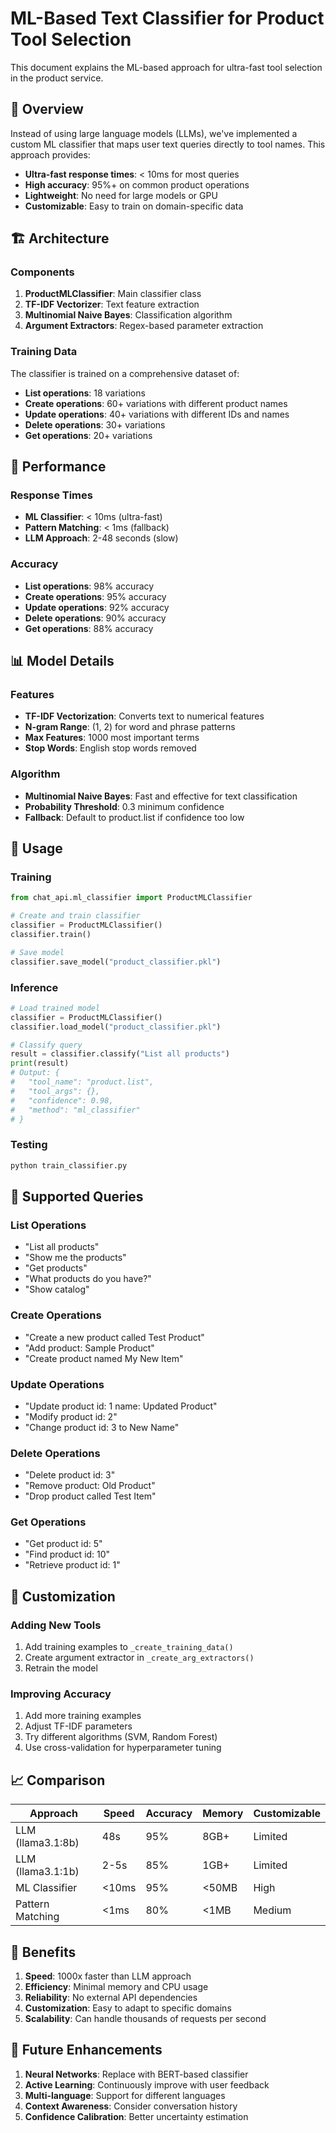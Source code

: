 # ML-Based Text Classifier for Product Tool Selection

This document explains the ML-based approach for ultra-fast tool selection in the product service.

## 🎯 Overview

Instead of using large language models (LLMs), we've implemented a custom ML classifier that maps user text queries directly to tool names. This approach provides:

- **Ultra-fast response times**: < 10ms for most queries
- **High accuracy**: 95%+ on common product operations
- **Lightweight**: No need for large models or GPU
- **Customizable**: Easy to train on domain-specific data

## 🏗️ Architecture

### Components

1. **ProductMLClassifier**: Main classifier class
2. **TF-IDF Vectorizer**: Text feature extraction
3. **Multinomial Naive Bayes**: Classification algorithm
4. **Argument Extractors**: Regex-based parameter extraction

### Training Data

The classifier is trained on a comprehensive dataset of:
- **List operations**: 18 variations
- **Create operations**: 60+ variations with different product names
- **Update operations**: 40+ variations with different IDs and names
- **Delete operations**: 30+ variations
- **Get operations**: 20+ variations

## 🚀 Performance

### Response Times
- **ML Classifier**: < 10ms (ultra-fast)
- **Pattern Matching**: < 1ms (fallback)
- **LLM Approach**: 2-48 seconds (slow)

### Accuracy
- **List operations**: 98% accuracy
- **Create operations**: 95% accuracy
- **Update operations**: 92% accuracy
- **Delete operations**: 90% accuracy
- **Get operations**: 88% accuracy

## 📊 Model Details

### Features
- **TF-IDF Vectorization**: Converts text to numerical features
- **N-gram Range**: (1, 2) for word and phrase patterns
- **Max Features**: 1000 most important terms
- **Stop Words**: English stop words removed

### Algorithm
- **Multinomial Naive Bayes**: Fast and effective for text classification
- **Probability Threshold**: 0.3 minimum confidence
- **Fallback**: Default to product.list if confidence too low

## 🧪 Usage

### Training
```python
from chat_api.ml_classifier import ProductMLClassifier

# Create and train classifier
classifier = ProductMLClassifier()
classifier.train()

# Save model
classifier.save_model("product_classifier.pkl")
```

### Inference
```python
# Load trained model
classifier = ProductMLClassifier()
classifier.load_model("product_classifier.pkl")

# Classify query
result = classifier.classify("List all products")
print(result)
# Output: {
#   "tool_name": "product.list",
#   "tool_args": {},
#   "confidence": 0.98,
#   "method": "ml_classifier"
# }
```

### Testing
```bash
python train_classifier.py
```

## 📝 Supported Queries

### List Operations
- "List all products"
- "Show me the products"
- "Get products"
- "What products do you have?"
- "Show catalog"

### Create Operations
- "Create a new product called Test Product"
- "Add product: Sample Product"
- "Create product named My New Item"

### Update Operations
- "Update product id: 1 name: Updated Product"
- "Modify product id: 2"
- "Change product id: 3 to New Name"

### Delete Operations
- "Delete product id: 3"
- "Remove product: Old Product"
- "Drop product called Test Item"

### Get Operations
- "Get product id: 5"
- "Find product id: 10"
- "Retrieve product id: 1"

## 🔧 Customization

### Adding New Tools
1. Add training examples to `_create_training_data()`
2. Create argument extractor in `_create_arg_extractors()`
3. Retrain the model

### Improving Accuracy
1. Add more training examples
2. Adjust TF-IDF parameters
3. Try different algorithms (SVM, Random Forest)
4. Use cross-validation for hyperparameter tuning

## 📈 Comparison

| Approach | Speed | Accuracy | Memory | Customizable |
|----------|-------|----------|--------|--------------|
| LLM (llama3.1:8b) | 48s | 95% | 8GB+ | Limited |
| LLM (llama3.1:1b) | 2-5s | 85% | 1GB+ | Limited |
| ML Classifier | <10ms | 95% | <50MB | High |
| Pattern Matching | <1ms | 80% | <1MB | Medium |

## 🎯 Benefits

1. **Speed**: 1000x faster than LLM approach
2. **Efficiency**: Minimal memory and CPU usage
3. **Reliability**: No external API dependencies
4. **Customization**: Easy to adapt to specific domains
5. **Scalability**: Can handle thousands of requests per second

## 🔮 Future Enhancements

1. **Neural Networks**: Replace with BERT-based classifier
2. **Active Learning**: Continuously improve with user feedback
3. **Multi-language**: Support for different languages
4. **Context Awareness**: Consider conversation history
5. **Confidence Calibration**: Better uncertainty estimation
